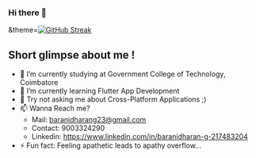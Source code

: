 ### Hi there 👋

&theme=[![GitHub Streak](https://github-readme-streak-stats.herokuapp.com/?user=DenverCoder1&theme=dark)](https://git.io/streak-stats)

## Short glimpse about me !

- 🔭 I’m currently studying at Government College of Technology, Coimbatore
- 🌱 I’m currently learning Flutter App Development
- 💬 Try not asking me about Cross-Platform Applications ;)
- 📫 Wanna Reach me?
    - Mail: baranidharang23@gmail.com
    - Contact: 9003324290
    - Linkedin: https://www.linkedin.com/in/baranidharan-g-217483204
- ⚡ Fun fact: Feeling apathetic leads to apathy overflow...
